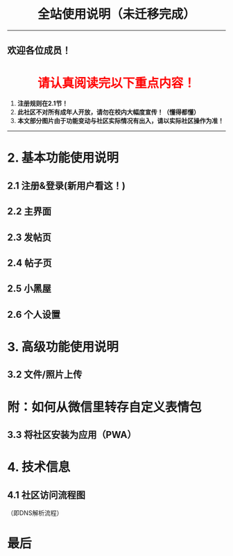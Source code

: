 <div style="text-align:center;"> <h1><b>全站使用说明（未迁移完成）</b></h1></div>

---
## 欢迎各位成员！


<div style="text-align:center;"> <h1 style="color: red"><b>请认真阅读完以下重点内容！</b></h1></div>

1. **注册规则在2.1节！**
2. **此社区不对所有成年人开放，请勿在校内大幅度宣传！（懂得都懂）**
3. **本文部分图片由于功能变动与社区实际情况有出入，请以实际社区操作为准！**

---



# 2. 基本功能使用说明


## 2.1 注册&登录(新用户看这！)


## 2.2 主界面

## 2.3 发帖页

## 2.4 帖子页


## 2.5 小黑屋


## 2.6 个人设置


# 3. 高级功能使用说明


## 3.2 文件/照片上传

# 附：如何从微信里转存自定义表情包


## 3.3 将社区安装为应用（PWA）
# 4. 技术信息

## 4.1 社区访问流程图
（即DNS解析流程）


# 最后

